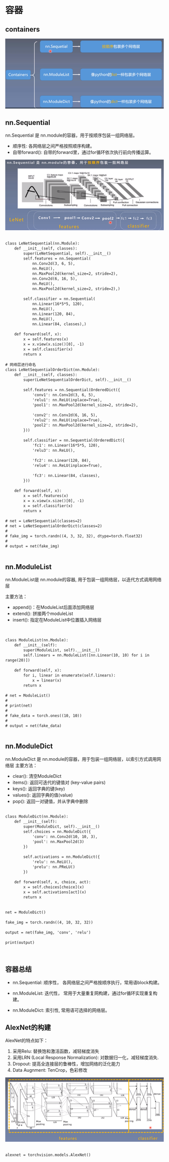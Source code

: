 

# 容器

## containers


![image](https://github.com/xiaoxingchen505/Pytorch-Notes/blob/master/images/nn2.png)


## nn.Sequential

nn.Sequential 是 nn.module的容器，用于按顺序包装一组网络层。

* 顺序性: 各网络层之间严格按照顺序构建。
* 自带forward(): 自带的forward里，通过for循环依次执行前向传播运算。

![image](https://github.com/xiaoxingchen505/Pytorch-Notes/blob/master/images/nn3.png)

<pre>
<code>
class LeNetSequential(nn.Module):
    def __init__(self, classes):
        super(LeNetSequential, self).__init__()
        self.features = nn.Sequential(
            nn.Conv2d(3, 6, 5),
            nn.ReLU(),
            nn.MaxPool2d(kernel_size=2, stride=2),
            nn.Conv2d(6, 16, 5),
            nn.ReLU(),
            nn.MaxPool2d(kernel_size=2, stride=2),)

        self.classifier = nn.Sequential(
            nn.Linear(16*5*5, 120),
            nn.ReLU(),
            nn.Linear(120, 84),
            nn.ReLU(),
            nn.Linear(84, classes),)

    def forward(self, x):
        x = self.features(x)
        x = x.view(x.size()[0], -1)
        x = self.classifier(x)
        return x

# 网络层进行命名
class LeNetSequentialOrderDict(nn.Module):
    def __init__(self, classes):
        super(LeNetSequentialOrderDict, self).__init__()

        self.features = nn.Sequential(OrderedDict({
            'conv1': nn.Conv2d(3, 6, 5),
            'relu1': nn.ReLU(inplace=True),
            'pool1': nn.MaxPool2d(kernel_size=2, stride=2),

            'conv2': nn.Conv2d(6, 16, 5),
            'relu2': nn.ReLU(inplace=True),
            'pool2': nn.MaxPool2d(kernel_size=2, stride=2),
        }))

        self.classifier = nn.Sequential(OrderedDict({
            'fc1': nn.Linear(16*5*5, 120),
            'relu3': nn.ReLU(),

            'fc2': nn.Linear(120, 84),
            'relu4': nn.ReLU(inplace=True),

            'fc3': nn.Linear(84, classes),
        }))

    def forward(self, x):
        x = self.features(x)
        x = x.view(x.size()[0], -1)
        x = self.classifier(x)
        return x
    
# net = LeNetSequential(classes=2)
# net = LeNetSequentialOrderDict(classes=2)
#
# fake_img = torch.randn((4, 3, 32, 32), dtype=torch.float32)
#
# output = net(fake_img)
</code>
</pre>

## nn.ModuleList

nn.ModuleList是 nn.module的容器, 用于包装一组网络层，以迭代方式调用网络层

主要方法：
* append()：在ModuleList后面添加网络层
* extend(): 拼接两个moduleList
* insert(): 指定在ModuleList中位置插入网络层



<pre>
<code>

class ModuleList(nn.Module):
    def __init__(self):
        super(ModuleList, self).__init__()
        self.linears = nn.ModuleList([nn.Linear(10, 10) for i in range(20)])

    def forward(self, x):
        for i, linear in enumerate(self.linears):
            x = linear(x)
        return x

# net = ModuleList()
#
# print(net)
#
# fake_data = torch.ones((10, 10))
#
# output = net(fake_data)
</code>
</pre>


## nn.ModuleDict

nn.ModuleDict 是 nn.module的容器，用于包装一组网络层，以索引方式调用网络层
主要方法：

* clear(): 清空ModuleDict
* items(): 返回可迭代的键值对 (key-value pairs)
* keys(): 返回字典的键(key)
* values(): 返回字典的值(value)
* pop(): 返回一对键值，并从字典中删除

<pre>
<code>
class ModuleDict(nn.Module):
    def __init__(self):
        super(ModuleDict, self).__init__()
        self.choices = nn.ModuleDict({
            'conv': nn.Conv2d(10, 10, 3),
            'pool': nn.MaxPool2d(3)
        })

        self.activations = nn.ModuleDict({
            'relu': nn.ReLU(),
            'prelu': nn.PReLU()
        })

    def forward(self, x, choice, act):
        x = self.choices[choice](x)
        x = self.activations[act](x)
        return x


net = ModuleDict()

fake_img = torch.randn((4, 10, 32, 32))

output = net(fake_img, 'conv', 'relu')

print(output)

</code>
</pre>


## 容器总结

* nn.Sequential: 顺序性， 各网络层之间严格按顺序执行，常用语block构建。

* nn.ModuleList: 迭代性， 常用于大量重复网构建，通过for循环实现重复构建。

* nn.ModuleDict: 索引性, 常用语可选择的网络层。


## AlexNet的构建

AlexNet的特点如下：

1. 采用Relu: 替换饱和激活函数，减轻梯度消失
2. 采用LRN (Local Response Normalization): 对数据归一化，减轻梯度消失.
3. Dropout: 提高全连接层的鲁棒性，增加网络的泛化能力
4. Data Augnment: TenCrop，色彩修改

![image](https://github.com/xiaoxingchen505/Pytorch-Notes/blob/master/images/alexnet.png)

<pre>
<code>
alexnet = torchvision.models.AlexNet()

</code>
</pre>